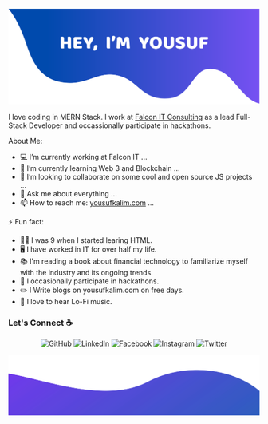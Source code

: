 ![alt text](./images/top.png)

I love coding in MERN Stack. I work at [Falcon IT Consulting](https://www.falconconsulting.fr/) as a lead Full-Stack Developer and occassionally participate in hackathons.

<!--
**yousufkalim/yousufkalim** is a ✨ _special_ ✨ repository because its `README.md` (this file) appears on your GitHub profile.

Here are some ideas to get you started:
-->

About Me:

-   💻 I’m currently working at Falcon IT ...
-   🌱 I’m currently learning Web 3 and Blockchain ...
-   👯 I’m looking to collaborate on some cool and open source JS projects ...
-   💬 Ask me about everything ...
-   📫 How to reach me: <a href="https://yousufkalim.com">yousufkalim.com</a> ...

⚡ Fun fact:

-   🧑‍💻 I was 9 when I started learing HTML.
-   🖥️ I have worked in IT for over half my life.
-   📚 I'm reading a book about financial technology to familiarize myself with the industry and its ongoing trends.
-   🥇 I occasionally participate in hackathons.
-   :pencil2: I Write blogs on yousufkalim.com on free days.
-   :musical_note: I love to hear Lo-Fi music.

### Let's Connect :coffee:

<p align="center">
	<a href="https://github.com/yousufkalim"><img src="https://img.icons8.com/bubbles/50/000000/github.png" alt="GitHub"/></a>
	<a href="https://www.linkedin.com/in/yousufkalim/"><img src="https://img.icons8.com/bubbles/50/000000/linkedin.png" alt="LinkedIn"/></a>
	<a href="https://www.facebook.com/mianyousufkalim/"><img src="https://img.icons8.com/bubbles/50/000000/facebook-new.png" alt="Facebook"/></a>
	<a href="https://www.instagram.com/yousuf.kalim/"><img src="https://img.icons8.com/bubbles/50/000000/instagram.png" alt="Instagram"/></a>
	<a href="https://twitter.com/yousuf_kalim"><img src="https://img.icons8.com/bubbles/50/000000/twitter-circled.png" alt="Twitter"/></a>
</p>

![alt text](./images/bottom.svg)
